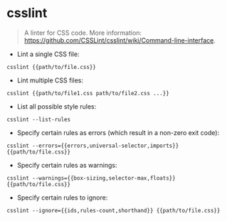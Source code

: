 # csslint

> A linter for CSS code.
> More information: <https://github.com/CSSLint/csslint/wiki/Command-line-interface>.

- Lint a single CSS file:

`csslint {{path/to/file.css}}`

- Lint multiple CSS files:

`csslint {{path/to/file1.css path/to/file2.css ...}}`

- List all possible style rules:

`csslint --list-rules`

- Specify certain rules as errors (which result in a non-zero exit code):

`csslint --errors={{errors,universal-selector,imports}} {{path/to/file.css}}`

- Specify certain rules as warnings:

`csslint --warnings={{box-sizing,selector-max,floats}} {{path/to/file.css}}`

- Specify certain rules to ignore:

`csslint --ignore={{ids,rules-count,shorthand}} {{path/to/file.css}}`
